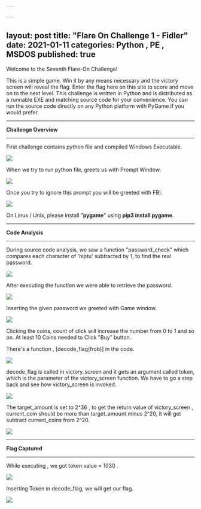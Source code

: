 ```yaml
---

---
```

layout: post
title: "Flare On Challenge 1 - Fidler"
date:   2021-01-11
categories: Python , PE , MSDOS
published: true
---

Welcome to the Seventh Flare-On Challenge!

This is a simple game. Win it by any means necessary and the victory screen will reveal the flag. Enter the flag here on this site to score and move on to the next level.
This challenge is written in Python and is distributed as a runnable EXE and matching source code for your convenience. You can run the source code directly on any Python platform with PyGame if you would prefer.

----
[](#header-1)**Challenge Overview**

----

First challenge contains python file and compiled Windows Executable.

![](https://yashomer1994.github.io/yash007.github.io/assets/file.png)

When we try to run python file, greets us with Prompt Window.

![](https://yashomer1994.github.io/yash007.github.io/assets/Window.png)

Once you try to ignore this prompt you will be greeted with FBI.

![](https://yashomer1994.github.io/yash007.github.io/assets/FBI.png)

On Linux / Unix, please install "**pygame**" using **pip3 install pygame**.

----

[](#header-2)**Code Analysis**

----

During source code analysis, we saw a function "password_check" which compares each character of 'hiptu' subtracted by 1, to find the real password.

![](https://yashomer1994.github.io/yash007.github.io/assets/func1.png)

After executing the function we were able to retrieve the password.

![](https://yashomer1994.github.io/yash007.github.io/assets/pass1.png)

Inserting the given password we greeted with Game window.

![](https://yashomer1994.github.io/yash007.github.io/assets/game.png)

Clicking the coins, count of click will increase the number from 0 to 1 and so on. At least 10 Coins needed to Click "Buy" button.

There's a function , [decode_flag(frob)] in the code. 

 ![](https://yashomer1994.github.io/yash007.github.io/assets/decode.png)

decode_flag  is called in victory_screen and it gets an argument called token, which is the parameter of the victory_screen function. We have to go a step back and see how victory_screen is invoked.

![](https://yashomer1994.github.io/yash007.github.io/assets/victory.png)

The target_amount is set to 2^36 , to get the return value of victory_screen , current_coin should be more than target_amount minus 2^20, it will get subtract current_coins from 2^20.

![](https://yashomer1994.github.io/yash007.github.io/assets/screen.png)

----

[](#header-3)**Flag Captured**

----

While executing , we got token value = 1030 .

![](https://yashomer1994.github.io/yash007.github.io/assets/result.png)

Inserting Token in decode_flag, we will get our flag.

![](https://yashomer1994.github.io/yash007.github.io/assets/flag1.png)


